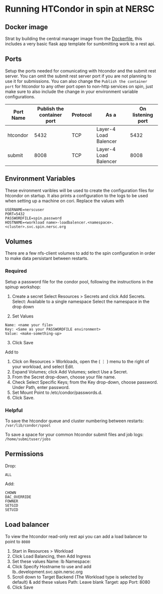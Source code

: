 # Running HTCondor in spin at NERSC

## Docker image
Strat by building the central manager image from the [Dockerfile](centralmanager/Dockerfile), this includes a very basic flask app template for sumbmitting work to a rest api.

## Ports
Setup the ports needed for comunicating with htcondor and the submit rest server. You can omit the submit rest server port if you are not planning to use it for submissions. You can also change the `Publish the container port` for htcondor to any other port open to non-http services on spin, just make sure to also include the change in your environment variable configurations.


| Port Name | Publish the container port | Protocol | As a | On listening port |
| --------- | -------------------------- | -------- | ---- | ----------------- |
| htcondor  | 5432                   | TCP      | Layer-4 Load Balencer | 5432 |
| submit    | 8008                   | TCP      | Layer-4 Load Balencer | 8008 |


## Environment Variables

These evironment varibles will be used to create the configuration files for htcondor on startup. It also prints a configuration to the logs to be used when setting up a machine on cori. Replace the values with 

```
USERNAME=nerscuser
PORT=5432
PASSWORDFILE=spin.password
HOSTNAME=<workload name>-loadbalencer.<namespace>.<cluster>.svc.spin.nersc.org
```

## Volumes

There are a few nfs-client volumes to add to the spin configuration in order to make data persistant between restarts.

### Required

Setup a password file for the condor pool, following the instructions in the spinup workshop:

1. Create a secret
Select Resources > Secrets and click Add Secrets.
Select: Available to a single namespace
Select the namespace in the drop down

2. Set Values
```
Name: <name your file>
Key: <Same as your PASSWORDFILE environment>
Value: <make-something-up>
```
3. Click Save

Add to
1. Click on Resources > Workloads, open the ( ⋮ ) menu to the
right of your workload, and select Edit.
2. Expand Volumes; click Add Volumes; select Use a Secret.
3. From the Secret drop-down, choose your file name.
4. Check Select Specific Keys; from the Key drop-down, choose
password. Under Path, enter password.
5. Set Mount Point to /etc/condor/passwords.d.
6. Click Save. 

### Helpful

To save the htcondor queue and cluster numbering between restarts: `/var/lib/condor/spool`

To save a space for your common htcondor submit files and job logs: `/home/submituser/jobs`


## Permissions
Drop:
```
ALL
```

Add:
```
CHOWN
DAC_OVERRIDE
FOWNER
SETGID
SETUID
```


## Load balancer
To view the htcondor read-only rest api you can add a load balancer to point to `8080`

1. Start in Resources > Workload
2. Click Load Balancing, then Add Ingress
3. Set these values
Name: lb
Namespace: <Namespace from previous exercise>
4. Click Specify Hostname to use and add lb.<namespace>.development.svc.spin.nersc.org
5. Scroll down to Target Backend (The Workload type is selected by default) & add these values
Path: Leave blank
Target: app
Port: 8080
6. Click Save
